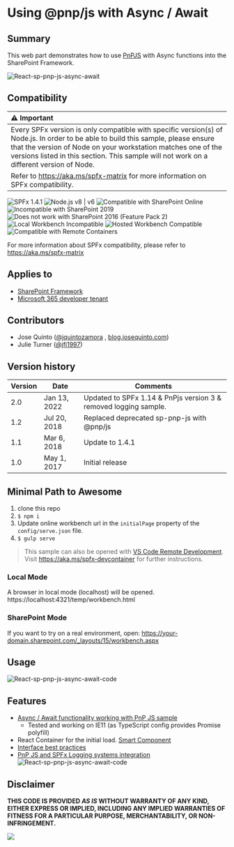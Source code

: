 # Using @pnp/js with Async / Await

## Summary

This web part demonstrates how to use [PnPJS](https://pnp.github.io/pnpjs/) with Async functions into the SharePoint Framework.

![React-sp-pnp-js-async-await](./assets/async-await-sp-pnp-js.png)

## Compatibility

| :warning: Important          |
|:---------------------------|
| Every SPFx version is only compatible with specific version(s) of Node.js. In order to be able to build this sample, please ensure that the version of Node on your workstation matches one of the versions listed in this section. This sample will not work on a different version of Node.|
|Refer to <https://aka.ms/spfx-matrix> for more information on SPFx compatibility.   |

![SPFx 1.4.1](https://img.shields.io/badge/SPFx-1.4.1-green.svg) 
![Node.js v8 | v6](https://img.shields.io/badge/Node.js-v8%20%7C%20v6-green.svg) 
![Compatible with SharePoint Online](https://img.shields.io/badge/SharePoint%20Online-Compatible-green.svg)
![Incompatible with SharePoint 2019](https://img.shields.io/badge/SharePoint%20Server%202019-Incompatible-red.svg)
![Does not work with SharePoint 2016 (Feature Pack 2)](https://img.shields.io/badge/SharePoint%20Server%202016%20(Feature%20Pack%202)-Incompatible-red.svg "SharePoint Server 2016 Feature Pack 2 requires SPFx 1.1")
![Local Workbench Incompatible](https://img.shields.io/badge/Local%20Workbench-Incompatible-red.svg)
![Hosted Workbench Compatible](https://img.shields.io/badge/Hosted%20Workbench-Compatible-green.svg)
![Compatible with Remote Containers](https://img.shields.io/badge/Remote%20Containers-Compatible-green.svg)

For more information about SPFx compatibility, please refer to https://aka.ms/spfx-matrix

## Applies to

* [SharePoint Framework](https://learn.microsoft.com/sharepoint/dev/spfx/sharepoint-framework-overview)
* [Microsoft 365 developer tenant](https://learn.microsoft.com/sharepoint/dev/spfx/set-up-your-developer-tenant)

## Contributors

* Jose Quinto ([@jquintozamora](https://twitter.com/jquintozamora) , [blog.josequinto.com](https://blog.josequinto.com))
* Julie Turner ([@jfj1997](https://twitter.com/jfj1997))

## Version history

Version|Date|Comments
-------|----|--------
2.0|Jan 13, 2022|Updated to SPFx 1.14 & PnPjs version 3 & removed logging sample.
1.2|Jul 20, 2018|Replaced deprecated sp-pnp-js with @pnp/js
1.1|Mar 6, 2018|Update to 1.4.1
1.0|May 1, 2017|Initial release

## Minimal Path to Awesome

1. clone this repo
1. `$ npm i`
1. Update online workbench url in the `initialPage` property of the `config/serve.json` file.
1. `$ gulp serve`

>  This sample can also be opened with [VS Code Remote Development](https://code.visualstudio.com/docs/remote/remote-overview). Visit https://aka.ms/spfx-devcontainer for further instructions.

### Local Mode

A browser in local mode (localhost) will be opened.
https://localhost:4321/temp/workbench.html

### SharePoint Mode

If you want to try on a real environment, open:
https://your-domain.sharepoint.com/_layouts/15/workbench.aspx

## Usage

![React-sp-pnp-js-async-await-code](./assets/async-await-sp-pnp-js-2.png)

## Features

* [Async / Await functionality working with PnP JS sample](https://github.com/jquintozamora/spfx-react-async-await-sp-pnp-js/blob/master/src/webparts/asyncAwaitPnPJs/components/AsyncAwaitPnPJs.tsx#L93)
  * Tested and working on IE11 (as TypeScript config provides Promise polyfill)
* React Container for the initial load. [Smart Component](https://github.com/jquintozamora/spfx-react-async-await-sp-pnp-js/blob/master/src/webparts/asyncAwaitPnPJs/components/IAsyncAwaitPnPJsState.ts)
* [Interface best practices](https://github.com/jquintozamora/spfx-react-async-await-sp-pnp-js/tree/master/src/webparts/asyncAwaitPnPJs/interfaces)
* [PnP JS and SPFx Logging systems integration](https://blog.josequinto.com/2017/04/30/how-to-integrate-pnp-js-core-and-sharepoint-framework-logging-systems)
![React-sp-pnp-js-async-await-code](./assets/pnp-js-logging-spfx.png)

## Disclaimer

**THIS CODE IS PROVIDED *AS IS* WITHOUT WARRANTY OF ANY KIND, EITHER EXPRESS OR IMPLIED, INCLUDING ANY IMPLIED WARRANTIES OF FITNESS FOR A PARTICULAR PURPOSE, MERCHANTABILITY, OR NON-INFRINGEMENT.**

<img src="https://pnptelemetry.azurewebsites.net/sp-dev-fx-webparts/samples/react-async-await-sp-pnp-js" />
